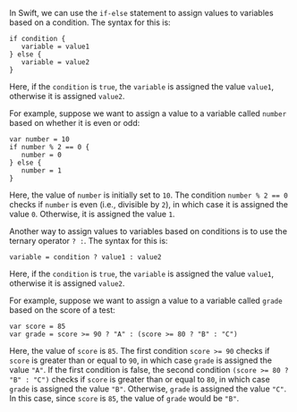 In Swift, we can use the `if-else` statement to assign values to variables based on a condition. The syntax for this is:

```
if condition {
   variable = value1
} else {
   variable = value2
}
```

Here, if the `condition` is `true`, the `variable` is assigned the value `value1`, otherwise it is assigned `value2`.

For example, suppose we want to assign a value to a variable called `number` based on whether it is even or odd:

```
var number = 10
if number % 2 == 0 {
   number = 0
} else {
   number = 1
}
```

Here, the value of `number` is initially set to `10`. The condition `number % 2 == 0` checks if `number` is even (i.e., divisible by `2`), in which case it is assigned the value `0`. Otherwise, it is assigned the value `1`.

Another way to assign values to variables based on conditions is to use the ternary operator `? :`. The syntax for this is:

```
variable = condition ? value1 : value2
```

Here, if the `condition` is `true`, the `variable` is assigned the value `value1`, otherwise it is assigned `value2`.

For example, suppose we want to assign a value to a variable called `grade` based on the score of a test:

```
var score = 85
var grade = score >= 90 ? "A" : (score >= 80 ? "B" : "C")
```

Here, the value of `score` is `85`. The first condition `score >= 90` checks if `score` is greater than or equal to `90`, in which case `grade` is assigned the value `"A"`. If the first condition is false, the second condition `(score >= 80 ? "B" : "C")` checks if `score` is greater than or equal to `80`, in which case `grade` is assigned the value `"B"`. Otherwise, `grade` is assigned the value `"C"`. In this case, since `score` is `85`, the value of `grade` would be `"B"`.